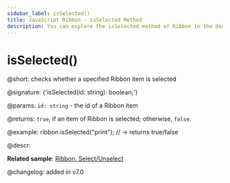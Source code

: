 ```yaml
---
sidebar_label: isSelected()
title: JavaScript Ribbon - isSelected Method 
description: You can explore the isSelected method of Ribbon in the documentation of the DHTMLX JavaScript UI library. Browse developer guides and API reference, try out code examples and live demos, and download a free 30-day evaluation version of DHTMLX Suite 7.
---
```


# isSelected()

@short: checks whether a specified Ribbon item is selected

@signature: {'isSelected(id: string): boolean;'}

@params:
`id: string` - the id of a Ribbon item

@returns:
`true`, if an item of Ribbon is selected; otherwise, `false`.

@example:
ribbon.isSelected("print"); // -> returns true/false

@descr:

**Related sample**: [Ribbon. Select/Unselect](https://snippet.dhtmlx.com/0vy8uk4s)

@changelog:
added in v7.0

[comment]: # (@related: ribbon/operating_ribbon.md#checking-if-a-ribbon-item-is-selected)

[comment]: # (@relatedapi: ribbon/api/ribbon_select_method.md ribbon/api/ribbon_unselect_method.md ribbon/api/ribbon_getselected_method.md)
